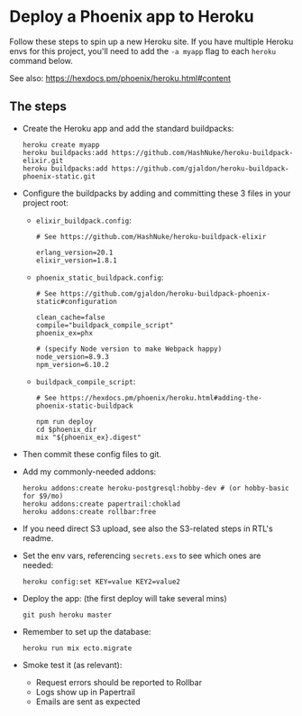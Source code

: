 # Deploy a Phoenix app to Heroku

Follow these steps to spin up a new Heroku site. If you have multiple Heroku envs for this project, you'll need to add the `-a myapp` flag to each `heroku` command below.

See also: https://hexdocs.pm/phoenix/heroku.html#content


## The steps

  * Create the Heroku app and add the standard buildpacks:

    ```
    heroku create myapp
    heroku buildpacks:add https://github.com/HashNuke/heroku-buildpack-elixir.git
    heroku buildpacks:add https://github.com/gjaldon/heroku-buildpack-phoenix-static.git
    ```

  * Configure the buildpacks by adding and committing these 3 files in your project root:

    - `elixir_buildpack.config`:

      ```
      # See https://github.com/HashNuke/heroku-buildpack-elixir

      erlang_version=20.1
      elixir_version=1.8.1
      ```

    - `phoenix_static_buildpack.config`:

      ```
      # See https://github.com/gjaldon/heroku-buildpack-phoenix-static#configuration

      clean_cache=false
      compile="buildpack_compile_script"
      phoenix_ex=phx

      # (specify Node version to make Webpack happy)
      node_version=8.9.3
      npm_version=6.10.2
      ```

    - `buildpack_compile_script`:

      ```
      # See https://hexdocs.pm/phoenix/heroku.html#adding-the-phoenix-static-buildpack

      npm run deploy
      cd $phoenix_dir
      mix "${phoenix_ex}.digest"
      ```

  * Then commit these config files to git.

  * Add my commonly-needed addons:

    ```
    heroku addons:create heroku-postgresql:hobby-dev # (or hobby-basic for $9/mo)
    heroku addons:create papertrail:choklad
    heroku addons:create rollbar:free
    ```

  * If you need direct S3 upload, see also the S3-related steps in RTL's readme.

  * Set the env vars, referencing `secrets.exs` to see which ones are needed:

    ```
    heroku config:set KEY=value KEY2=value2
    ```

  * Deploy the app:
    (the first deploy will take several mins)

    ```
    git push heroku master
    ```

  * Remember to set up the database:

    ```
    heroku run mix ecto.migrate
    ```

  * Smoke test it (as relevant):

    - Request errors should be reported to Rollbar
    - Logs show up in Papertrail
    - Emails are sent as expected
